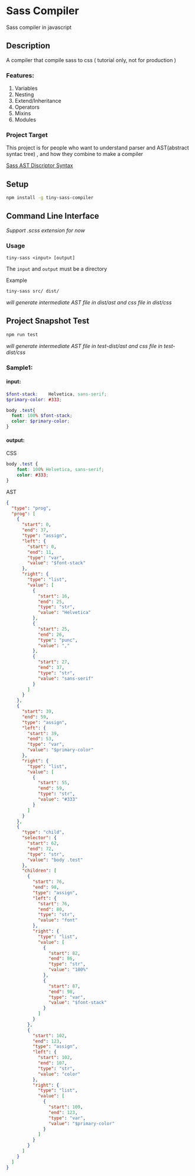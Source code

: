 # Sass Compiler

Sass compiler in javascript

## Description 

A compiler that compile sass to css ( tutorial only, not for production )

### Features:

1. Variables
2. Nesting
3. Extend/Inheritance
4. Operators
5. Mixins
6. Modules

### Project Target

This project is for people who want to understand parser and AST(abstract syntac tree) , and how they combine to make a compiler

[Sass AST Discriptor Syntax](https://github.com/wizardpisces/tiny-sass-compiler/blob/master/parser/readme.md)

## Setup

```bash
npm install -g tiny-sass-compiler
```

## Command Line Interface

*Support .scss extension for now*

### Usage


`tiny-sass <input> [output]`

The `input` and `output` must be a directory

Example

```bash
tiny-sass src/ dist/
```

*will generate intermediate AST file in dist/ast and css file in dist/css*

## Project Snapshot Test

```bash
npm run test
```
*will generate intermediate AST file in test-dist/ast and css file in test-dist/css*

### Sample1:

#### input:

```scss
$font-stack:    Helvetica, sans-serif;
$primary-color: #333;

body .test{
  font: 100% $font-stack;
  color: $primary-color;
}
```
#### output:

CSS
```css
body .test {
    font: 100% Helvetica, sans-serif;
    color: #333;
}
```

AST
```json
{
  "type": "prog",
  "prog": [
    {
      "start": 0,
      "end": 37,
      "type": "assign",
      "left": {
        "start": 0,
        "end": 11,
        "type": "var",
        "value": "$font-stack"
      },
      "right": {
        "type": "list",
        "value": [
          {
            "start": 16,
            "end": 25,
            "type": "str",
            "value": "Helvetica"
          },
          {
            "start": 25,
            "end": 26,
            "type": "punc",
            "value": ","
          },
          {
            "start": 27,
            "end": 37,
            "type": "str",
            "value": "sans-serif"
          }
        ]
      }
    },
    {
      "start": 39,
      "end": 59,
      "type": "assign",
      "left": {
        "start": 39,
        "end": 53,
        "type": "var",
        "value": "$primary-color"
      },
      "right": {
        "type": "list",
        "value": [
          {
            "start": 55,
            "end": 59,
            "type": "str",
            "value": "#333"
          }
        ]
      }
    },
    {
      "type": "child",
      "selector": {
        "start": 62,
        "end": 72,
        "type": "str",
        "value": "body .test"
      },
      "children": [
        {
          "start": 76,
          "end": 98,
          "type": "assign",
          "left": {
            "start": 76,
            "end": 80,
            "type": "str",
            "value": "font"
          },
          "right": {
            "type": "list",
            "value": [
              {
                "start": 82,
                "end": 86,
                "type": "str",
                "value": "100%"
              },
              {
                "start": 87,
                "end": 98,
                "type": "var",
                "value": "$font-stack"
              }
            ]
          }
        },
        {
          "start": 102,
          "end": 123,
          "type": "assign",
          "left": {
            "start": 102,
            "end": 107,
            "type": "str",
            "value": "color"
          },
          "right": {
            "type": "list",
            "value": [
              {
                "start": 109,
                "end": 123,
                "type": "var",
                "value": "$primary-color"
              }
            ]
          }
        }
      ]
    }
  ]
}
```